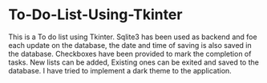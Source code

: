 # To-Do-List-Using-Tkinter
This is a To do list using Tkinter. Sqlite3 has been used as backend and foe each update on the database, the date and time of saving is also saved in the database. Checkboxes have been provided to mark the completion of tasks. New lists can be added, Existing ones can be exited and saved to the database. I have tried to implement a dark theme to the application.
